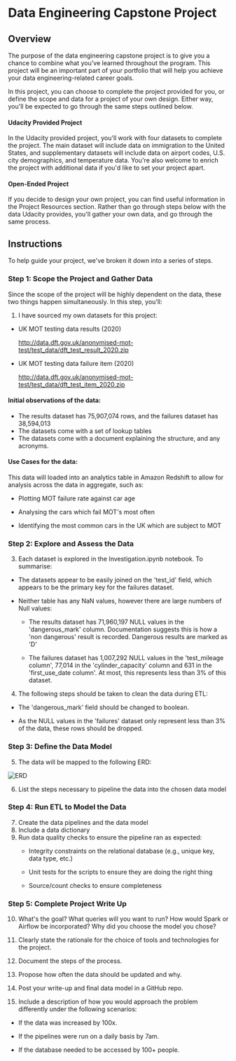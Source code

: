 # Data Engineering Capstone Project
## Overview

The purpose of the data engineering capstone project is to give you a chance to combine what you've learned throughout the program. This project will be an important part of your portfolio that will help you achieve your data engineering-related career goals.

In this project, you can choose to complete the project provided for you, or define the scope and data for a project of your own design. Either way, you'll be expected to go through the same steps outlined below.

#### Udacity Provided Project

In the Udacity provided project, you'll work with four datasets to complete the project. The main dataset will include data on immigration to the United States, and supplementary datasets will include data on airport codes, U.S. city demographics, and temperature data. You're also welcome to enrich the project with additional data if you'd like to set your project apart.

#### Open-Ended Project

If you decide to design your own project, you can find useful information in the Project Resources section. Rather than go through steps below with the data Udacity provides, you'll gather your own data, and go through the same process.

## Instructions
To help guide your project, we've broken it down into a series of steps.

### Step 1: Scope the Project and Gather Data

Since the scope of the project will be highly dependent on the data, these two things happen simultaneously. In this step, you’ll:

1. I have sourced my own datasets for this project:
  * UK MOT testing data results (2020)

    http://data.dft.gov.uk/anonymised-mot-test/test_data/dft_test_result_2020.zip

  * UK MOT testing data failure item (2020)

    http://data.dft.gov.uk/anonymised-mot-test/test_data/dft_test_item_2020.zip

#### Initial observations of the data:

* The results dataset has 75,907,074 rows, and the failures dataset has 38,594,013
* The datasets come with a set of lookup tables
* The datasets come with a document explaining the structure, and any acronyms.

#### Use Cases for the data:

This data will loaded into an analytics table in Amazon Redshift to allow for analysis across the data in aggregate, such as:

* Plotting MOT failure rate against car age

* Analysing the cars which fail MOT's most often

* Identifying the most common cars in the UK which are subject to MOT

### Step 2: Explore and Assess the Data

3. Each dataset is explored in the Investigation.ipynb notebook. To summarise:
  * The datasets appear to be easily joined on the 'test_id' field, which appears to be the primary key for the failures dataset.

  * Neither table has any NaN values, however there are large numbers of Null values:
    * The results dataset has 71,960,197 NULL values in the 'dangerous_mark' column. Documentation suggests this is how a 'non dangerous' result is recorded. Dangerous results are marked as 'D'

    * The failures dataset has 1,007,292 NULL values in the 'test_mileage column', 77,014 in the 'cylinder_capacity' column and 631 in the 'first_use_date column'. At most, this represents less than 3% of this dataset.

4. The following steps should be taken to clean the data during ETL:
  * The 'dangerous_mark' field should be changed to boolean.

  * As the NULL values in the 'failures' dataset only represent less than 3% of the data, these rows should be dropped.


### Step 3: Define the Data Model

5. The data will be mapped to the following ERD:

![ERD](https://github.com/sama26/UDE_capstone_project/blob/main/MOT_Database.jpg?raw=true)

6. List the steps necessary to pipeline the data into the chosen data model

### Step 4: Run ETL to Model the Data

7. Create the data pipelines and the data model
8. Include a data dictionary
9. Run data quality checks to ensure the pipeline ran as expected:
    * Integrity constraints on the relational database (e.g., unique key, data type, etc.)

    * Unit tests for the scripts to ensure they are doing the right thing

    * Source/count checks to ensure completeness

### Step 5: Complete Project Write Up

10. What's the goal? What queries will you want to run? How would Spark or Airflow be incorporated? Why did you choose the model you chose?

11. Clearly state the rationale for the choice of tools and technologies for the project.

12. Document the steps of the process.

13. Propose how often the data should be updated and why.

14. Post your write-up and final data model in a GitHub repo.

15. Include a description of how you would approach the problem differently under the following scenarios:

  * If the data was increased by 100x.

  * If the pipelines were run on a daily basis by 7am.

  * If the database needed to be accessed by 100+ people.
